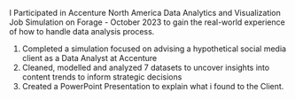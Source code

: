 I Participated in Accenture North America Data Analytics and Visualization Job Simulation on
Forage - October 2023 to gain the real-world experience of how to handle data analysis process.

1. Completed a simulation focused on advising a hypothetical social media client
   as a Data Analyst at Accenture
2. Cleaned, modelled and analyzed 7 datasets to uncover insights into content
   trends to inform strategic decisions
3. Created a PowerPoint Presentation to explain what i found to the Client.   
